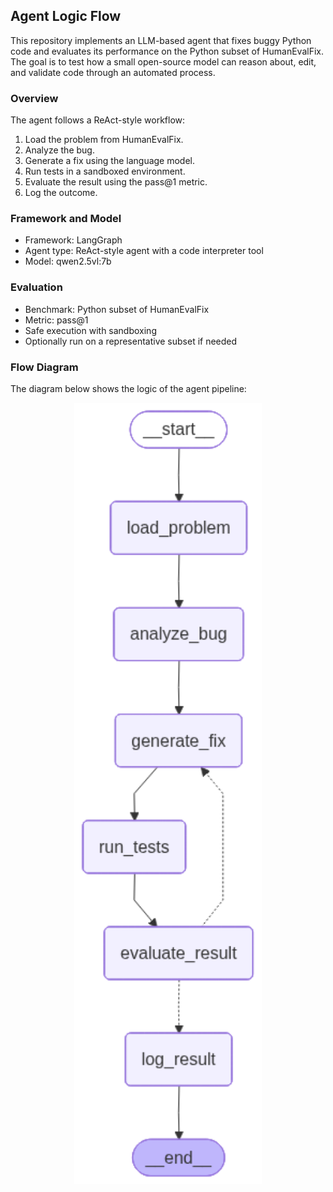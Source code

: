 ## Agent Logic Flow

This repository implements an LLM-based agent that fixes buggy Python code and evaluates its performance on the Python subset of HumanEvalFix.  
The goal is to test how a small open-source model can reason about, edit, and validate code through an automated process.

### Overview
The agent follows a ReAct-style workflow:
1. Load the problem from HumanEvalFix.
2. Analyze the bug.
3. Generate a fix using the language model.
4. Run tests in a sandboxed environment.
5. Evaluate the result using the pass@1 metric.
6. Log the outcome.

### Framework and Model
- Framework: LangGraph  
- Agent type: ReAct-style agent with a code interpreter tool  
- Model: qwen2.5vl:7b 

### Evaluation
- Benchmark: Python subset of HumanEvalFix  
- Metric: pass@1  
- Safe execution with sandboxing  
- Optionally run on a representative subset if needed  

### Flow Diagram
The diagram below shows the logic of the agent pipeline:

<p align="center">
  <img src="reports/flow_graphs/agent_logic_graph.png" alt="Agent Logic Flow" width="300">
</p>
